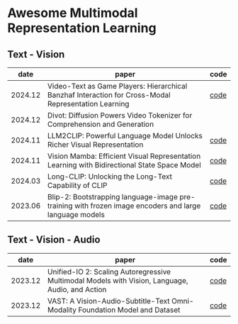 # Awesome Multimodal Representation Learning

## Text - Vision
|date|paper|code|
|------|---|---|
|2024.12|Video-Text as Game Players: Hierarchical Banzhaf Interaction for Cross-Modal Representation Learning|[code](https://github.com/jpthu17/HBI?tab=readme-ov-file)
|2024.12|Divot: Diffusion Powers Video Tokenizer for Comprehension and Generation
|2024.11|LLM2CLIP: Powerful Language Model Unlocks Richer Visual Representation|[code](https://github.com/microsoft/LLM2CLIP)
|2024.11|Vision Mamba: Efficient Visual Representation Learning with Bidirectional State Space Model|[code](https://github.com/kyegomez/VisionMamba?tab=readme-ov-file)
|2024.03|Long-CLIP: Unlocking the Long-Text Capability of CLIP| [code](https://github.com/beichenzbc/Long-CLIP?tab=readme-ov-file)
|2023.06|Blip-2: Bootstrapping language-image pre-training with frozen image encoders and large language models|[code](https://github.com/salesforce/LAVIS/tree/main/projects/blip2)

## Text - Vision - Audio
|date|paper|code|
|------|---|---|
|2023.12|Unified-IO 2: Scaling Autoregressive Multimodal Models with Vision, Language, Audio, and Action|[code](https://github.com/allenai/unified-io-2?tab=readme-ov-file)  
|2023.12|VAST: A Vision-Audio-Subtitle-Text Omni-Modality Foundation Model and Dataset|[code](https://github.com/txh-mercury/vast)

